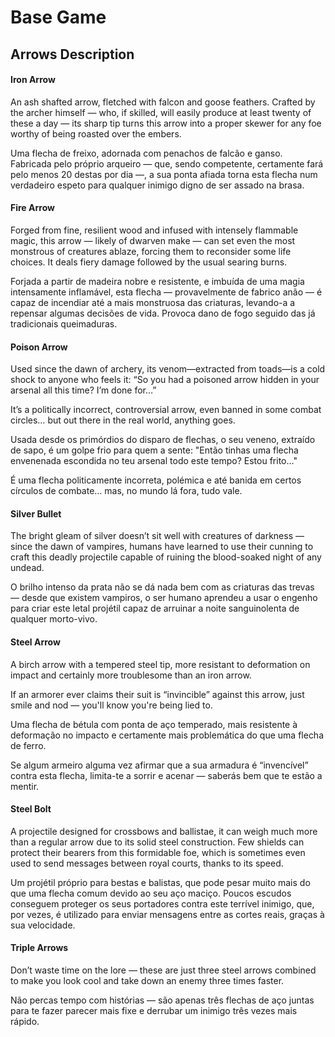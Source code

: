 

# Base Game

## Arrows Description

#### Iron Arrow

An ash shafted arrow, fletched with falcon and goose feathers. Crafted by the archer himself — who, if skilled, will easily produce at least twenty of these a day — its sharp tip turns this arrow into a proper skewer for any foe worthy of being roasted over the embers.

Uma flecha de freixo, adornada com penachos de falcão e ganso. Fabricada pelo próprio arqueiro — que, sendo competente, certamente fará pelo menos 20 destas por dia —, a sua ponta afiada torna esta flecha num verdadeiro espeto para qualquer inimigo digno de ser assado na brasa.

#### Fire Arrow

Forged from fine, resilient wood and infused with intensely flammable magic, this arrow — likely of dwarven make — can set even the most monstrous of creatures ablaze, forcing them to reconsider some life choices. It deals fiery damage followed by the usual searing burns.

Forjada a partir de madeira nobre e resistente, e imbuída de uma magia intensamente inflamável, esta flecha — provavelmente de fabrico anão — é capaz de incendiar até a mais monstruosa das criaturas, levando-a a repensar algumas decisões de vida. Provoca dano de fogo seguido das já tradicionais queimaduras.


#### Poison Arrow

Used since the dawn of archery, its venom—extracted from toads—is a cold shock to anyone who feels it: “So you had a poisoned arrow hidden in your arsenal all this time? I’m done for…”

It’s a politically incorrect, controversial arrow, even banned in some combat circles… but out there in the real world, anything goes.

Usada desde os primórdios do disparo de flechas, o seu veneno, extraído de sapo, é um golpe frio para quem a sente: "Então tinhas uma flecha envenenada escondida no teu arsenal todo este tempo? Estou frito…"

É uma flecha politicamente incorreta, polémica e até banida em certos círculos de combate… mas, no mundo lá fora, tudo vale.


#### Silver Bullet

The bright gleam of silver doesn’t sit well with creatures of darkness — since the dawn of vampires, humans have learned to use their cunning to craft this deadly projectile capable of ruining the blood-soaked night of any undead.

O brilho intenso da prata não se dá nada bem com as criaturas das trevas — desde que existem vampiros, o ser humano aprendeu a usar o engenho para criar este letal projétil capaz de arruinar a noite sanguinolenta de qualquer morto-vivo.

#### Steel Arrow

A birch arrow with a tempered steel tip, more resistant to deformation on impact and certainly more troublesome than an iron arrow.

If an armorer ever claims their suit is “invincible” against this arrow, just smile and nod — you'll know you're being lied to.

Uma flecha de bétula com ponta de aço temperado, mais resistente à deformação no impacto e certamente mais problemática do que uma flecha de ferro.

Se algum armeiro alguma vez afirmar que a sua armadura é “invencível” contra esta flecha, limita-te a sorrir e acenar — saberás bem que te estão a mentir.

#### Steel Bolt

A projectile designed for crossbows and ballistae, it can weigh much more than a regular arrow due to its solid steel construction. Few shields can protect their bearers from this formidable foe, which is sometimes even used to send messages between royal courts, thanks to its speed.

Um projétil próprio para bestas e balistas, que pode pesar muito mais do que uma flecha comum devido ao seu aço maciço. Poucos escudos conseguem proteger os seus portadores contra este terrível inimigo, que, por vezes, é utilizado para enviar mensagens entre as cortes reais, graças à sua velocidade.


#### Triple Arrows

Don’t waste time on the lore — these are just three steel arrows combined to make you look cool and take down an enemy three times faster.

Não percas tempo com histórias — são apenas três flechas de aço juntas para te fazer parecer mais fixe e derrubar um inimigo três vezes mais rápido.
